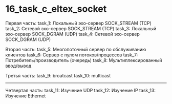 # 16_task_c_eltex_socket

Первая часть:
task_1: Локальный эхо-сервер SOCK_STREAM (TCP)
task_2: Сетевой эхо-сервер SOCK_STREAM (TCP)
task_3: Локальный эхо-сервер SOCK_DGRAM (UDP)
task_4: Сетевой эхо-сервер SOCK_DGRAM (UDP)

Вторая часть:
task_5: Многопоточный сервер по обслуживанию клиентов
task_6: Сервер с пулом потоков/процессов
task_7: Потребитель/производитель (очередь)
task_8: Мультиплексированный ввод/вывод

Третья часть:
task_9: broatcast
task_10: multicast

----------------------

Четвертая часть:
task_11: Изучение UDP
task_12: Изучение IP
task_13: Изучение Ethernet
